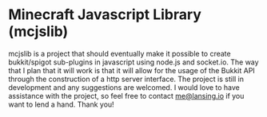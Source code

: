 # Minecraft Javascript Library (mcjslib)
mcjslib is a project that should eventually make it possible to create bukkit/spigot sub-plugins in javascript using node.js and socket.io. The way that I plan that it will work is that it will allow for the usage of the Bukkit API through the construction of a http server interface. The project is still in development and any suggestions are welcomed. I would love to have assistance with the project, so feel free to contact me@lansing.io if you want to lend a hand. Thank you!
